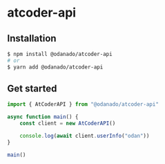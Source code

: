# atcoder-api

## Installation
```bash
$ npm install @odanado/atcoder-api
# or
$ yarn add @odanado/atcoder-api
```

## Get started
```typescript
import { AtCoderAPI } from "@odanado/atcoder-api"

async function main() {
    const client = new AtCoderAPI()

    console.log(await client.userInfo("odan"))
}

main()
```
